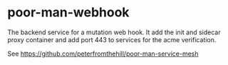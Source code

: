 # poor-man-webhook

The backend service for a mutation web hook. It add the init and sidecar proxy container and add port 443 to services for the acme verification.

See https://github.com/peterfromthehill/poor-man-service-mesh

